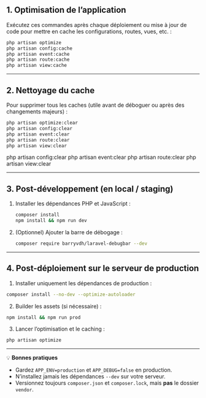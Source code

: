 ## 1. Optimisation de l’application

Exécutez ces commandes après chaque déploiement ou mise à jour de code pour mettre en cache les configurations, routes, vues, etc. :

```bash
php artisan optimize
php artisan config:cache
php artisan event:cache
php artisan route:cache
php artisan view:cache
```

---

## 2. Nettoyage du cache

Pour supprimer tous les caches (utile avant de déboguer ou après des changements majeurs) :

```bash
php artisan optimize:clear
php artisan config:clear
php artisan event:clear
php artisan route:clear
php artisan view:clear
```

php artisan config:clear
php artisan event:clear
php artisan route:clear
php artisan view:clear

---

## 3. Post-développement (en local / staging)

1. Installer les dépendances PHP et JavaScript :

   ```bash
   composer install
   npm install && npm run dev
   ```
2. (Optionnel) Ajouter la barre de débogage :

   ```bash
   composer require barryvdh/laravel-debugbar --dev
   ```

---

## 4. Post-déploiement sur le serveur de production

1. Installer uniquement les dépendances de production :

```bash
composer install --no-dev --optimize-autoloader
```
2. Builder les assets (si nécessaire) :

```bash
npm install && npm run prod
```
3. Lancer l’optimisation et le caching :

```bash
php artisan optimize
```

---

💡 **Bonnes pratiques**

* Gardez `APP_ENV=production` et `APP_DEBUG=false` en production.
* N’installez jamais les dépendances `--dev` sur votre serveur.
* Versionnez toujours `composer.json` et `composer.lock`, mais **pas** le dossier `vendor`.
